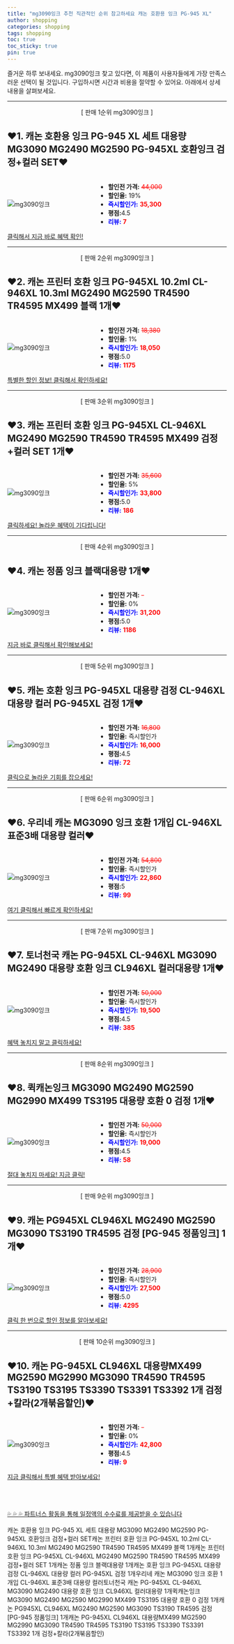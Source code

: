 ```yaml
---
title: "mg3090잉크 추천 직관적인 순위 참고하세요 캐논 호환용 잉크 PG-945 XL"
author: shopping
categories: shopping
tags: shopping
toc: true
toc_sticky: true
pin: true
---
```

즐거운 하루 보내세요. mg3090잉크 찾고 있다면, 이 제품이 사용자들에게 가장 만족스러운 선택이 될 것입니다. 구입하시면 시간과 비용을 절약할 수 있어요. 아래에서 상세 내용을 살펴보세요.

---
<p class="toplist" style="margin: 0 auto; display: block; width: fit-content;">[ 판매 1순위 mg3090잉크 ]</p>

<h2><strong>❤️1. 캐논 호환용 잉크 PG-945 XL 세트 대용량 MG3090 MG2490 MG2590 PG-945XL 호환잉크 검정+컬러 SET❤️</strong></h2>

<div style="display: flex; align-items: center;">
    <div style="flex: 0.4;">
        <img src="https://thumbnail10.coupangcdn.com/thumbnails/remote/230x230ex/image/vendor_inventory/914e/22848b131dc53967fd63a1e99d5966eda4a86d67457d002abe69bac315d0.jpg" alt="mg3090잉크" style="max-width: 100%;">
    </div>
    <div style="flex: 0.6; margin-left: 10px;">
        <ul>
            <li><strong>할인전 가격:</strong> <del style="color: red;">44,000</del></li>
            <li><strong>할인율:</strong> 19%</li>
            <li><span style='color:blue'><strong>즉시할인가:</strong></span> <span style='color:red'><strong>35,300</strong></span></li>
            <li><strong>평점:</strong>4.5</li>
            <li><span style='color:blue'><strong>리뷰:</strong></span> <span style='color:red'><strong>7</strong></span></li>
        </ul>
    </div>
</div>
<div class="center">
    <a href="https://William4Davisa.github.io?lptag=AF9450613&subid=githubio&pageKey=8035171696&traceid=V0-153&itemId=22479101783&vendorItemId=89521629946" class="myButton">
        클릭해서 지금 바로 혜택 확인!
    </a>
</div>


---
<p class="toplist" style="margin: 0 auto; display: block; width: fit-content;">[ 판매 2순위 mg3090잉크 ]</p>

<h2><strong>❤️2. 캐논 프린터 호환 잉크 PG-945XL 10.2ml CL-946XL 10.3ml MG2490 MG2590 TR4590 TR4595 MX499 블랙 1개❤️</strong></h2>

<div style="display: flex; align-items: center;">
    <div style="flex: 0.4;">
        <img src="https://thumbnail6.coupangcdn.com/thumbnails/remote/230x230ex/image/vendor_inventory/4974/36b92cf5f13d2a507b00d873bedb68477549f46950f64272654db6d2c441.png" alt="mg3090잉크" style="max-width: 100%;">
    </div>
    <div style="flex: 0.6; margin-left: 10px;">
        <ul>
            <li><strong>할인전 가격:</strong> <del style="color: red;">18,380</del></li>
            <li><strong>할인율:</strong> 1%</li>
            <li><span style='color:blue'><strong>즉시할인가:</strong></span> <span style='color:red'><strong>18,050</strong></span></li>
            <li><strong>평점:</strong>5.0</li>
            <li><span style='color:blue'><strong>리뷰:</strong></span> <span style='color:red'><strong>1175</strong></span></li>
        </ul>
    </div>
</div>
<div class="center">
    <a href="https://William4Davisa.github.io?lptag=AF9450613&subid=githubio&pageKey=7716664242&traceid=V0-153&itemId=20698351618&vendorItemId=76150060528" class="myButton">
        특별한 할인 정보! 클릭해서 확인하세요!
    </a>
</div>


---
<p class="toplist" style="margin: 0 auto; display: block; width: fit-content;">[ 판매 3순위 mg3090잉크 ]</p>

<h2><strong>❤️3. 캐논 프린터 호환 잉크 PG-945XL CL-946XL MG2490 MG2590 TR4590 TR4595 MX499 검정+컬러 SET 1개❤️</strong></h2>

<div style="display: flex; align-items: center;">
    <div style="flex: 0.4;">
        <img src="https://thumbnail9.coupangcdn.com/thumbnails/remote/230x230ex/image/vendor_inventory/0f94/c83d472ba4b41d9ff1668b083ccf23208aebb62f78a85e5f2605092d1591.jpg" alt="mg3090잉크" style="max-width: 100%;">
    </div>
    <div style="flex: 0.6; margin-left: 10px;">
        <ul>
            <li><strong>할인전 가격:</strong> <del style="color: red;">35,600</del></li>
            <li><strong>할인율:</strong> 5%</li>
            <li><span style='color:blue'><strong>즉시할인가:</strong></span> <span style='color:red'><strong>33,800</strong></span></li>
            <li><strong>평점:</strong>5.0</li>
            <li><span style='color:blue'><strong>리뷰:</strong></span> <span style='color:red'><strong>186</strong></span></li>
        </ul>
    </div>
</div>
<div class="center">
    <a href="https://William4Davisa.github.io?lptag=AF9450613&subid=githubio&pageKey=7759444243&traceid=V0-153&itemId=20105492367&vendorItemId=87200464604" class="myButton">
        클릭하세요! 놀라운 혜택이 기다립니다!
    </a>
</div>


---
<p class="toplist" style="margin: 0 auto; display: block; width: fit-content;">[ 판매 4순위 mg3090잉크 ]</p>

<h2><strong>❤️4. 캐논 정품 잉크 블랙대용량 1개❤️</strong></h2>

<div style="display: flex; align-items: center;">
    <div style="flex: 0.4;">
        <img src="https://thumbnail8.coupangcdn.com/thumbnails/remote/230x230ex/image/product/image/vendoritem/2018/11/22/3006652325/4717615b-c8c1-4fd0-a737-5f1c8b6253df.jpg" alt="mg3090잉크" style="max-width: 100%;">
    </div>
    <div style="flex: 0.6; margin-left: 10px;">
        <ul>
            <li><strong>할인전 가격:</strong> <del style="color: red;">-</del></li>
            <li><strong>할인율:</strong> 0%</li>
            <li><span style='color:blue'><strong>즉시할인가:</strong></span> <span style='color:red'><strong>31,200</strong></span></li>
            <li><strong>평점:</strong>5.0</li>
            <li><span style='color:blue'><strong>리뷰:</strong></span> <span style='color:red'><strong>1186</strong></span></li>
        </ul>
    </div>
</div>
<div class="center">
    <a href="https://William4Davisa.github.io?lptag=AF9450613&subid=githubio&pageKey=1229055&traceid=V0-153&itemId=5323434&vendorItemId=3006652325" class="myButton">
        지금 바로 클릭해서 확인해보세요!
    </a>
</div>


---
<p class="toplist" style="margin: 0 auto; display: block; width: fit-content;">[ 판매 5순위 mg3090잉크 ]</p>

<h2><strong>❤️5. 캐논 호환 잉크 PG-945XL 대용량 검정 CL-946XL 대용량 컬러 PG-945XL 검정 1개❤️</strong></h2>

<div style="display: flex; align-items: center;">
    <div style="flex: 0.4;">
        <img src="https://thumbnail9.coupangcdn.com/thumbnails/remote/230x230ex/image/vendor_inventory/fd95/ca9aef746a54500b3b6ab13b08bf8886204cc92594141725fc863f90f677.jpg" alt="mg3090잉크" style="max-width: 100%;">
    </div>
    <div style="flex: 0.6; margin-left: 10px;">
        <ul>
            <li><strong>할인전 가격:</strong> <del style="color: red;">16,800</del></li>
            <li><strong>할인율:</strong> 즉시할인가</li>
            <li><span style='color:blue'><strong>즉시할인가:</strong></span> <span style='color:red'><strong>16,000</strong></span></li>
            <li><strong>평점:</strong>4.5</li>
            <li><span style='color:blue'><strong>리뷰:</strong></span> <span style='color:red'><strong>72</strong></span></li>
        </ul>
    </div>
</div>
<div class="center">
    <a href="https://William4Davisa.github.io?lptag=AF9450613&subid=githubio&pageKey=6102987789&traceid=V0-153&itemId=11448957151&vendorItemId=72456233375" class="myButton">
        클릭으로 놀라운 기회를 잡으세요!
    </a>
</div>


---
<p class="toplist" style="margin: 0 auto; display: block; width: fit-content;">[ 판매 6순위 mg3090잉크 ]</p>

<h2><strong>❤️6. 우리네 캐논 MG3090 잉크 호환 1개입 CL-946XL 표준3배 대용량 컬러❤️</strong></h2>

<div style="display: flex; align-items: center;">
    <div style="flex: 0.4;">
        <img src="https://thumbnail10.coupangcdn.com/thumbnails/remote/230x230ex/image/vendor_inventory/b9fb/2c6cb1d8197b24615d0cd5cfad9e962287974604fdad9b82e596774a5f3b.jpg" alt="mg3090잉크" style="max-width: 100%;">
    </div>
    <div style="flex: 0.6; margin-left: 10px;">
        <ul>
            <li><strong>할인전 가격:</strong> <del style="color: red;">54,800</del></li>
            <li><strong>할인율:</strong> 즉시할인가</li>
            <li><span style='color:blue'><strong>즉시할인가:</strong></span> <span style='color:red'><strong>22,860</strong></span></li>
            <li><strong>평점:</strong>5</li>
            <li><span style='color:blue'><strong>리뷰:</strong></span> <span style='color:red'><strong>99</strong></span></li>
        </ul>
    </div>
</div>
<div class="center">
    <a href="https://William4Davisa.github.io?lptag=AF9450613&subid=githubio&pageKey=8225213766&traceid=V0-153&itemId=23653864878&vendorItemId=90679226591" class="myButton">
        여기 클릭해서 빠르게 확인하세요!
    </a>
</div>


---
<p class="toplist" style="margin: 0 auto; display: block; width: fit-content;">[ 판매 7순위 mg3090잉크 ]</p>

<h2><strong>❤️7. 토너천국 캐논 PG-945XL CL-946XL MG3090 MG2490 대용량 호환 잉크 CL946XL 컬러대용량 1개❤️</strong></h2>

<div style="display: flex; align-items: center;">
    <div style="flex: 0.4;">
        <img src="https://thumbnail6.coupangcdn.com/thumbnails/remote/230x230ex/image/vendor_inventory/e9ed/4c946734a862211127856ec8758a932c6b1c1022bd6d2502b18a1ed7934b.jpg" alt="mg3090잉크" style="max-width: 100%;">
    </div>
    <div style="flex: 0.6; margin-left: 10px;">
        <ul>
            <li><strong>할인전 가격:</strong> <del style="color: red;">50,000</del></li>
            <li><strong>할인율:</strong> 즉시할인가</li>
            <li><span style='color:blue'><strong>즉시할인가:</strong></span> <span style='color:red'><strong>19,500</strong></span></li>
            <li><strong>평점:</strong>4.5</li>
            <li><span style='color:blue'><strong>리뷰:</strong></span> <span style='color:red'><strong>385</strong></span></li>
        </ul>
    </div>
</div>
<div class="center">
    <a href="https://William4Davisa.github.io?lptag=AF9450613&subid=githubio&pageKey=6973154414&traceid=V0-153&itemId=17013856024&vendorItemId=79719139732" class="myButton">
        혜택 놓치지 말고 클릭하세요!
    </a>
</div>


---
<p class="toplist" style="margin: 0 auto; display: block; width: fit-content;">[ 판매 8순위 mg3090잉크 ]</p>

<h2><strong>❤️8. 퀵캐논잉크 MG3090 MG2490 MG2590 MG2990 MX499 TS3195 대용량 호환 0 검정 1개❤️</strong></h2>

<div style="display: flex; align-items: center;">
    <div style="flex: 0.4;">
        <img src="https://thumbnail10.coupangcdn.com/thumbnails/remote/230x230ex/image/vendor_inventory/2009/961eee07f26923ab078b8a205bd2b2a78ef05bee95537633bc83e9d83925.jpg" alt="mg3090잉크" style="max-width: 100%;">
    </div>
    <div style="flex: 0.6; margin-left: 10px;">
        <ul>
            <li><strong>할인전 가격:</strong> <del style="color: red;">50,000</del></li>
            <li><strong>할인율:</strong> 즉시할인가</li>
            <li><span style='color:blue'><strong>즉시할인가:</strong></span> <span style='color:red'><strong>19,000</strong></span></li>
            <li><strong>평점:</strong>4.5</li>
            <li><span style='color:blue'><strong>리뷰:</strong></span> <span style='color:red'><strong>58</strong></span></li>
        </ul>
    </div>
</div>
<div class="center">
    <a href="https://William4Davisa.github.io?lptag=AF9450613&subid=githubio&pageKey=7230538928&traceid=V0-153&itemId=18178532122&vendorItemId=85327636517" class="myButton">
        절대 놓치지 마세요! 지금 클릭!
    </a>
</div>


---
<p class="toplist" style="margin: 0 auto; display: block; width: fit-content;">[ 판매 9순위 mg3090잉크 ]</p>

<h2><strong>❤️9. 캐논 PG945XL CL946XL MG2490 MG2590 MG3090 TS3190 TR4595 검정 [PG-945 정품잉크] 1개❤️</strong></h2>

<div style="display: flex; align-items: center;">
    <div style="flex: 0.4;">
        <img src="https://thumbnail7.coupangcdn.com/thumbnails/remote/230x230ex/image/vendor_inventory/7d9b/6ae83800b4dcc4e4527c841ab1a5c00ecb0cdb2e58200b20d746e4628aa4.jpg" alt="mg3090잉크" style="max-width: 100%;">
    </div>
    <div style="flex: 0.6; margin-left: 10px;">
        <ul>
            <li><strong>할인전 가격:</strong> <del style="color: red;">28,900</del></li>
            <li><strong>할인율:</strong> 즉시할인가</li>
            <li><span style='color:blue'><strong>즉시할인가:</strong></span> <span style='color:red'><strong>27,500</strong></span></li>
            <li><strong>평점:</strong>5.0</li>
            <li><span style='color:blue'><strong>리뷰:</strong></span> <span style='color:red'><strong>4295</strong></span></li>
        </ul>
    </div>
</div>
<div class="center">
    <a href="https://William4Davisa.github.io?lptag=AF9450613&subid=githubio&pageKey=1229040&traceid=V0-153&itemId=760376117&vendorItemId=71721629967" class="myButton">
        클릭 한 번으로 할인 정보를 알아보세요!
    </a>
</div>


---
<p class="toplist" style="margin: 0 auto; display: block; width: fit-content;">[ 판매 10순위 mg3090잉크 ]</p>

<h2><strong>❤️10. 캐논 PG-945XL CL946XL 대용량MX499 MG2590 MG2990 MG3090 TR4590 TR4595 TS3190 TS3195 TS3390 TS3391 TS3392 1개 검정+칼라(2개붂음할인)❤️</strong></h2>

<div style="display: flex; align-items: center;">
    <div style="flex: 0.4;">
        <img src="https://thumbnail10.coupangcdn.com/thumbnails/remote/230x230ex/image/vendor_inventory/5bc1/8e6810ea9edc24200220d0a417095f7c3bf1e3c8aa96578a4f2e28bb7fd4.jpg" alt="mg3090잉크" style="max-width: 100%;">
    </div>
    <div style="flex: 0.6; margin-left: 10px;">
        <ul>
            <li><strong>할인전 가격:</strong> <del style="color: red;">-</del></li>
            <li><strong>할인율:</strong> 0%</li>
            <li><span style='color:blue'><strong>즉시할인가:</strong></span> <span style='color:red'><strong>42,800</strong></span></li>
            <li><strong>평점:</strong>4.5</li>
            <li><span style='color:blue'><strong>리뷰:</strong></span> <span style='color:red'><strong>9</strong></span></li>
        </ul>
    </div>
</div>
<div class="center">
    <a href="https://William4Davisa.github.io?lptag=AF9450613&subid=githubio&pageKey=1264436815&traceid=V0-153&itemId=2266371553&vendorItemId=90735954196" class="myButton">
        지금 클릭해서 특별 혜택 받아보세요!
    </a>
</div>

<br><br><br>[💦 💦 💦 파트너스 활동을 통해 일정액의 수수료를 제공받을 수 있습니다](https://link.coupang.com/a/bcpT2c)<br><br>캐논 호환용 잉크 PG-945 XL 세트 대용량 MG3090 MG2490 MG2590 PG-945XL 호환잉크 검정+컬러 SET캐논 프린터 호환 잉크 PG-945XL 10.2ml CL-946XL 10.3ml MG2490 MG2590 TR4590 TR4595 MX499 블랙 1개캐논 프린터 호환 잉크 PG-945XL CL-946XL MG2490 MG2590 TR4590 TR4595 MX499 검정+컬러 SET 1개캐논 정품 잉크 블랙대용량 1개캐논 호환 잉크 PG-945XL 대용량 검정 CL-946XL 대용량 컬러 PG-945XL 검정 1개우리네 캐논 MG3090 잉크 호환 1개입 CL-946XL 표준3배 대용량 컬러토너천국 캐논 PG-945XL CL-946XL MG3090 MG2490 대용량 호환 잉크 CL946XL 컬러대용량 1개퀵캐논잉크 MG3090 MG2490 MG2590 MG2990 MX499 TS3195 대용량 호환 0 검정 1개캐논 PG945XL CL946XL MG2490 MG2590 MG3090 TS3190 TR4595 검정 [PG-945 정품잉크] 1개캐논 PG-945XL CL946XL 대용량MX499 MG2590 MG2990 MG3090 TR4590 TR4595 TS3190 TS3195 TS3390 TS3391 TS3392 1개 검정+칼라(2개붂음할인)